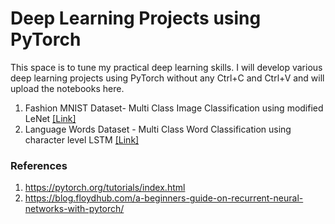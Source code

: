 # Deep Learning Projects using PyTorch

This space is to tune my practical deep learning skills. I will develop various deep learning projects using PyTorch without any Ctrl+C and Ctrl+V and will upload the notebooks here.

1. Fashion MNIST Dataset- Multi Class Image Classification using modified LeNet [[Link]](https://github.com/GokulKarthik/deep-learning/blob/master/fashion-mnist.ipynb)
2. Language Words Dataset - Multi Class Word Classification using character level LSTM [[Link]](https://github.com/GokulKarthik/deep-learning/blob/master/2-multi-class-word-classification.ipynb)

### References
1. https://pytorch.org/tutorials/index.html
2. https://blog.floydhub.com/a-beginners-guide-on-recurrent-neural-networks-with-pytorch/
